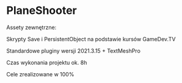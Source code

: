 # PlaneShooter

Assety zewnętrzne:

Skrypty Save i PersistentObject  na podstawie kursów GameDev.TV

Standardowe pluginy wersji 2021.3.15 + TextMeshPro

Czas wykonania projektu ok. 8h

Cele zrealizowane w 100%


